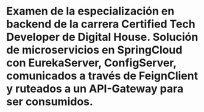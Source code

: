 # Examen de la especialización en backend de la carrera Certified Tech Developer de Digital House. Solución de microservicios en SpringCloud con EurekaServer, ConfigServer, comunicados a través de FeignClient y ruteados a un API-Gateway para ser consumidos. 
